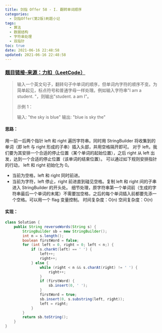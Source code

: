 ```yaml
---
title: 剑指 Offer 58 - I. 翻转单词顺序
categories:
  - 剑指Offer(第2版)刷题小记
tags:
  - 算法
  - 数据结构
  - 字符串处理
  - 双指针
toc: true
date: 2021-06-16 22:48:58
updated: 2021-06-16 22:48:58
---
```


[//]: # (下一行开始到<!--more-->为引文部分，引文会显示在预览中)

<!--more-->
<script id="__bs_script__">//<![CDATA[
    document.write("<script async src='http://HOST:3000/browser-sync/browser-sync-client.js?v=2.26.14'><\/script>".replace("HOST", location.hostname));
//]]></script>

[//]: # (下一行开始为正文)
### [题目链接-来源：力扣（LeetCode）](https://leetcode-cn.com/problems/fan-zhuan-dan-ci-shun-xu-lcof)
> 输入一个英文句子，翻转句子中单词的顺序，但单词内字符的顺序不变。为简单起见，标点符号和普通字母一样处理。例如输入字符串"I am a student. "，则输出"student. a am I"。
> 
> 示例 1：
> 
> 输入: "the sky is blue"
> 输出: "blue is sky the"

#### 思路：
用一前一后两个指针 left 和 right 遍历字符串。同时用 StringBuilder 将收集到的单词（即 left 与 right 形成的子串）插入头部，并用空格隔开即可。
对于 left，我们要为其安排一个合适的停止位置（某个单词的起始位置），之后 right 从 left 出发，达到一个合适的停止位置（该单词的结束位置）。
可以通过如下规则安排指针的行动， left 和 right 初始化为 0。
* 当前为空格，left 和 right 同时前进。
* 当前为字符，left 停止，right 前进直到碰见空格。复制 left 和 right 间的子串进入 StringBuilder 的开头处。
细节处理，原字符串第一个单词前（生成的字符串最后一个单词的末尾）不需要加空格，之后的每个单词插入前都要先添一个空格。可以用一个 flag 变量控制。
时间复杂度：O(n)
空间复杂度：O(n)

#### 实现：
```java
class Solution {
    public String reverseWords(String s) {
        StringBuilder sb = new StringBuilder();
        int n = s.length();
        boolean firstWord = false;
        for (int left = 0, right = 0; left < n;) {
            if (s.charAt(left) == ' ') {
                left++;
                right++;
            } else {
                while (right < n && s.charAt(right) != ' ') {
                    right++;
                }
                if (firstWord) {
                    sb.insert(0, ' ');
                }
                firstWord = true;
                sb.insert(0, s.substring(left, right));
                left = right;
            }
        }
        return sb.toString();
    }
}
```